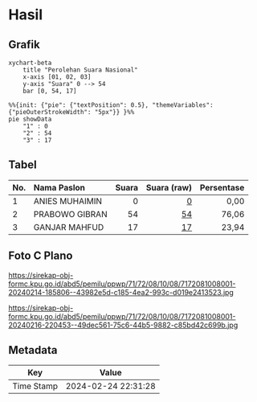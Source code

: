 # Hasil

## Grafik

```mermaid
xychart-beta
    title "Perolehan Suara Nasional"
    x-axis [01, 02, 03]
    y-axis "Suara" 0 --> 54
    bar [0, 54, 17]
```

```mermaid
%%{init: {"pie": {"textPosition": 0.5}, "themeVariables": {"pieOuterStrokeWidth": "5px"}} }%%
pie showData
    "1" : 0
    "2" : 54
    "3" : 17
```

## Tabel

| No. | Nama Paslon    | Suara | Suara (raw) | Persentase |
|:--- |:-------------- | -----:| -----------:| ----------:|
| 1   | ANIES MUHAIMIN | 0     | [0][p-1]    | 0,00       |
| 2   | PRABOWO GIBRAN | 54    | [54][p-2]   | 76,06      |
| 3   | GANJAR MAHFUD  | 17    | [17][p-3]   | 23,94      |


[p-1]: https://github.com/gigit-pemilu/pemilu-2024/blob/main/pilpres/hitung-suara/sub/71-sulawesi-utara/sub/72-kota-bitung/sub/08-lembeh-utara/sub/1008-kareko/sub/001-tps/sub/paslon-1.txt
[p-2]: https://github.com/gigit-pemilu/pemilu-2024/blob/main/pilpres/hitung-suara/sub/71-sulawesi-utara/sub/72-kota-bitung/sub/08-lembeh-utara/sub/1008-kareko/sub/001-tps/sub/paslon-2.txt
[p-3]: https://github.com/gigit-pemilu/pemilu-2024/blob/main/pilpres/hitung-suara/sub/71-sulawesi-utara/sub/72-kota-bitung/sub/08-lembeh-utara/sub/1008-kareko/sub/001-tps/sub/paslon-3.txt

## Foto C Plano

https://sirekap-obj-formc.kpu.go.id/abd5/pemilu/ppwp/71/72/08/10/08/7172081008001-20240214-185806--43982e5d-c185-4ea2-993c-d019e2413523.jpg

https://sirekap-obj-formc.kpu.go.id/abd5/pemilu/ppwp/71/72/08/10/08/7172081008001-20240216-220453--49dec561-75c6-44b5-9882-c85bd42c699b.jpg


## Metadata

| Key        | Value               |
| ---------- | ------------------- |
| Time Stamp | 2024-02-24 22:31:28 |



